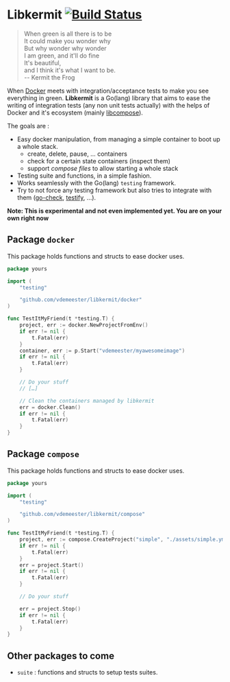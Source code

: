 # Libkermit [![Build Status](https://travis-ci.org/vdemeester/libkermit.svg?branch=add-readme)](https://travis-ci.org/vdemeester/libkermit)

> When green is all there is to be<br/>
> It could make you wonder why<br/>
> But why wonder why wonder<br/>
> I am green, and it'll do fine<br/>
> It's beautiful,<br/>
> and I think it's what I want to be.<br/>
> -- Kermit the Frog

When [Docker](https://github.com/docker/docker) meets with
integration/acceptance tests to make you see everything in
green. **Libkermit** is a Go(lang) library that aims to ease the
writing of integration tests (any non unit tests actually) with the
helps of Docker and it's ecosystem (mainly
[libcompose](https://github.com/docker/libcompose)).

The goals are :

- Easy docker manipulation, from managing a simple container to boot
  up a whole stack.
    - create, delete, pause, … containers
    - check for a certain state containers (inspect them)
    - support *compose files* to allow starting a whole stack
- Testing suite and functions, in a simple fashion.
- Works seamlessly with the Go(lang) `testing` framework.
- Try to not force any testing framework but also tries to integrate
  with them ([go-check](https://github.com/go-check/check),
  [testify](https://github.com/stretchr/testify), …).

**Note: This is experimental and not even implemented yet. You are on your own right now**


## Package `docker`

This package holds functions and structs to ease docker uses.

```go
package yours

import (
    "testing"

    "github.com/vdemeester/libkermit/docker"
)

func TestItMyFriend(t *testing.T) {
    project, err := docker.NewProjectFromEnv()
    if err != nil {
        t.Fatal(err)
    }
    container, err := p.Start("vdemeester/myawesomeimage")
    if err != nil {
        t.Fatal(err)
    }

    // Do your stuff
    // […]

    // Clean the containers managed by libkermit
    err = docker.Clean()
    if err != nil {
        t.Fatal(err)
    }
}
```



## Package `compose`

This package holds functions and structs to ease docker uses.

```go
package yours

import (
    "testing"

    "github.com/vdemeester/libkermit/compose"
)

func TestItMyFriend(t *testing.T) {
    project, err := compose.CreateProject("simple", "./assets/simple.yml")
    if err != nil {
        t.Fatal(err)
    }
    err = project.Start()
	if err != nil {
		t.Fatal(err)
	}

    // Do your stuff

    err = project.Stop()
	if err != nil {
		t.Fatal(err)
	}
}
```


## Other packages to come

- `suite` : functions and structs to setup tests suites.


